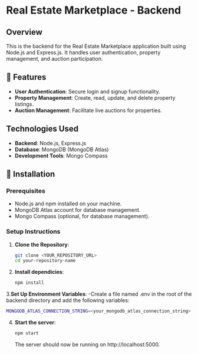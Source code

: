 # Real Estate Marketplace - Backend

## Overview

This is the backend for the Real Estate Marketplace application built using Node.js and Express.js. It handles user authentication, property management, and auction participation.

## 🌟 Features

- **User Authentication**: Secure login and signup functionality.
- **Property Management**: Create, read, update, and delete property listings.
- **Auction Management**: Facilitate live auctions for properties.

##  Technologies Used

- **Backend**: Node.js, Express.js
- **Database**: MongoDB (MongoDB Atlas)
- **Development Tools**: Mongo Compass

## 🚀 Installation

### Prerequisites

- Node.js and npm installed on your machine.
- MongoDB Atlas account for database management.
- Mongo Compass (optional, for database management).

### Setup Instructions

1. **Clone the Repository**:
   ```bash
   git clone <YOUR_REPOSITORY_URL>
   cd your-repository-name
   ```
2. **Install dependicies**:
   ```bash
   npm install
   ```

3.**Set Up Environment Variables**: 
-Create a file named .env in the root of the backend directory and add the following variables:
  ```bash
  MONGODB_ATLAS_CONNECTION_STRING=<your_mongodb_atlas_connection_string>
```

4. **Start the server**:
   ```bash
   npm start
   ```
   The server should now be running on http://localhost:5000.

